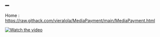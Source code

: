 # _

Home :
https://raw.githack.com/vieralola/MediaPayment/main/MediaPayment.html

[![Watch the video](https://raw.githubusercontent.com/yourusername/yourrepository/main/assets/thumbnail.jpg)](https://raw.githubusercontent.com/vieralola/MediaPayment/refs/heads/main/1743567777386.mp4)
